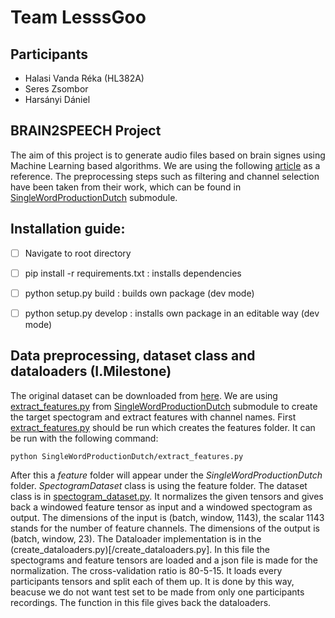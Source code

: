 # Team LesssGoo #

## Participants ##
* Halasi Vanda Réka (HL382A)
* Seres Zsombor
* Harsányi Dániel

## BRAIN2SPEECH Project ##
The aim of this project is to generate audio files based on brain signes using Machine Learning based algorithms. We are using the following [article](https://www.nature.com/articles/s41597-022-01542-9) as a reference. The preprocessing steps such as filtering and channel selection have been taken from their work, which can be found in [SingleWordProductionDutch](https://github.com/neuralinterfacinglab/SingleWordProductionDutch/tree/28fb2d2db4c3332ba95f831208ffb5dd3dcde223) submodule.


## Installation guide: ##
- [ ] Navigate to root directory
- [ ] pip install -r requirements.txt : installs dependencies
- [ ] python setup.py build : builds own package (dev mode)
- [ ] python setup.py develop : installs own package in an editable way (dev mode)


## Data preprocessing, dataset class and dataloaders (I.Milestone) ##
The original dataset can be downloaded from [here](https://osf.io/nrgx6/). We are using [extract_features.py](https://github.com/neuralinterfacinglab/SingleWordProductionDutch/blob/main/extract_features.py) from [SingleWordProductionDutch](https://github.com/neuralinterfacinglab/SingleWordProductionDutch/tree/28fb2d2db4c3332ba95f831208ffb5dd3dcde223) submodule to create the target spectogram and extract features with channel names.
First [extract_features.py](https://github.com/neuralinterfacinglab/SingleWordProductionDutch/blob/main/extract_features.py) should be run which creates the features folder. It can be run with the following command:
```
python SingleWordProductionDutch/extract_features.py
```
After this a *feature* folder will appear under the *SingleWordProductionDutch* folder. *SpectogramDataset* class is using the feature folder. The dataset class is in [spectogram_dataset.py](/spectogram_dataset.py). It normalizes the given tensors and gives back a windowed feature tensor as input and a windowed spectogram as output. The dimensions of the input is (batch, window, 1143), the scalar 1143 stands for the number of feature channels. The dimensions of the output is (batch, window, 23).
The Dataloader implementation is in the (create_dataloaders.py)[/create_dataloaders.py]. In this file the spectograms and feature tensors are loaded and a json file is made for the normalization. The cross-validation ratio is 80-5-15. 
It loads every participants tensors and split each of them up. It is done by this way, beacuse we do not want test set to be made from only one participants recordings.
The function in this file gives back the dataloaders.
